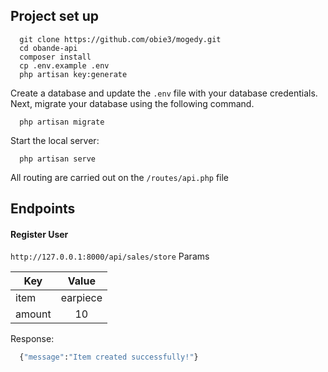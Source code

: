 
## Project set up
```
  git clone https://github.com/obie3/mogedy.git
  cd obande-api
  composer install
  cp .env.example .env
  php artisan key:generate
```

Create a database and update the `.env` file with your database credentials.
Next, migrate your database using the following command.
```
  php artisan migrate
```
Start the local server:
```
  php artisan serve
```

All routing are carried out on the `/routes/api.php` file

## Endpoints

#### Register User
`http://127.0.0.1:8000/api/sales/store`
Params

| Key           | Value         | 
| ------------- |:-------------:|
| item         | earpiece    |
| amount         | 10 |

Response:

```bash
  {"message":"Item created successfully!"}
```
